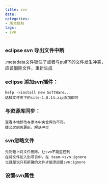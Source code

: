 ```yaml
---
title: svn
date:
categories:
- 版本控制
tags:
- svn
---
```

  

### eclipse svn 导出文件中断   
.metadata文件锁住了或者与pull下的文件发生冲突，  
应该删除文件，重新生成  
  
  

  
### eclipse 添加svn插件：  
	help ->install new SoftWare...  
	选择文件夹下的site-1.8.14.zip添加即可  
  
### 与资源库同步：  
	查看本地修改与原本中央仓库的不同。  
	提交之前先更新。解决冲突  
	  
### svn忽略文件  
	先物理上将文件删除。让svn不能监控到  
	在将文件加入到项目中，在 team->svn:ignore  
	也就是说只有新建的文件才能添加是svn:ignore  
	  
### 设置svn属性  
